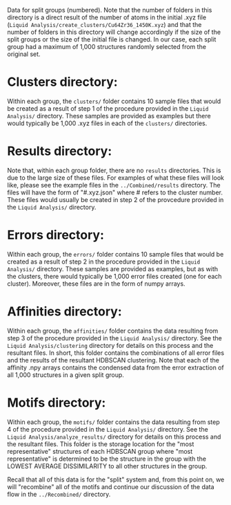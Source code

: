 Data for split groups (numbered). Note that the number of folders in this directory is a direct result of the number of atoms in the initial .xyz file (`Liquid Analysis/create_clusters/Cu64Zr36_1450K.xyz`) and that the number of folders in this directory will change accordingly if the size of the split groups or the size of the initial file is changed. In our case, each split group had a maximum of 1,000 structures randomly selected from the original set.
# Clusters directory:
Within each group, the `clusters/` folder contains 10 sample files that would be created as a result of step 1 of the procedure provided in the `Liquid Analysis/` directory. These samples are provided as examples but there would typically be 1,000 .xyz files in each of the `clusters/` directories.
# Results directory:
Note that, within each group folder, there are no `results` directories. This is due to the large size of these files. For examples of what these files will look like, please see the example files in the `../Combined/results` directory. The files will have the form of "#.xyz.json" where # refers to the cluster number. These files would usually be created in step 2 of the provcedure provided in the `Liquid Analysis/` directory.
# Errors directory:
Within each group, the `errors/` folder contains 10 sample files that would be created as a result of step 2 in the procedure provided in the `Liquid Analysis/` directory. These samples are provided as examples, but as with the clusters, there would typically be 1,000 error files created (one for each cluster). Moreover, these files are in the form of numpy arrays.
# Affinities directory:
Within each group, the `affinities/` folder contains the data resulting from step 3 of the procedure provided in the `Liquid Analysis/` directory. See the `Liquid Analysis/clustering` directory for details on this process and the resultant files. In short, this folder contains the combinations of all error files and the results of the resultant HDBSCAN clustering. Note that each of the affinity .npy arrays contains the condensed data from the error extraction of all 1,000 structures in a given split group.
# Motifs directory:
Within each group, the `motifs/` folder contains the data resulting from step 4 of the procedure provided in the `Liquid Analysis/` directory. See the `Liquid Analysis/analyze_results/` directory for details on this process and the resultant files. This folder is the storage location for the "most representative" structures of each HDBSCAN group where "most representative" is determined to be the structure in the group with the LOWEST AVERAGE DISSIMILARITY to all other structures in the group.


Recall that all of this data is for the "split" system and, from this point on, we will "recombine" all of the motifs and continue our discussion of the data flow in the `../Recombined/` directory.

